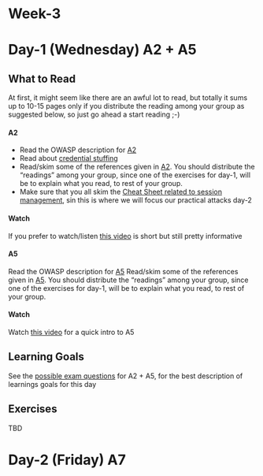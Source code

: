 # Week-3

# Day-1 (Wednesday)  A2 + A5

## What to Read

At first, it might seem like there are an awful lot to read, but totally it sums up to 10-15 pages only if you distribute the reading among your group as suggested below, so just go ahead a start reading ;-)

#### A2
- Read the OWASP description for [A2](https://www.owasp.org/index.php/Top_10-2017_A2-Broken_Authentication)
- Read about [credential stuffing](https://www.owasp.org/index.php/Credential_stuffing)
- Read/skim some of the references given in [A2](https://www.owasp.org/index.php/Top_10-2017_A2-Broken_Authentication). You should distribute the “readings” among your group, since one of the exercises for day-1, will be to explain what you read, to rest of your group.
- Make sure that you all skim the [Cheat Sheet related to session management](https://www.owasp.org/index.php/Session_Management_Cheat_Sheet), sin this is where we will focus our practical attacks day-2

#### Watch
If you prefer to watch/listen [this video](https://www.youtube.com/watch?v=R1iGRBG3PJ8) is short but still pretty informative

#### A5
Read the OWASP description for [A5](https://www.owasp.org/index.php/Top_10-2017_A5-Broken_Access_Control)
Read/skim some of the references given in [A5](https://www.owasp.org/index.php/Top_10-2017_A5-Broken_Access_Control). You should distribute the “readings” among your group, since one of the exercises for day-1, will be to explain what you read, to rest of your group.

#### Watch
Watch [this video](https://www.youtube.com/watch?v=ouuXu9_UM0w) for a quick intro to A5

## Learning Goals
See the [possible exam questions](https://docs.google.com/document/d/1NmH7nUBH7gUeRFMmRd9lciD6uQMIfkw3Om3DrKcjR0k/edit?usp=sharing) for A2 + A5, for the best description of learnings goals for this day

## Exercises
TBD

# Day-2 (Friday) A7
